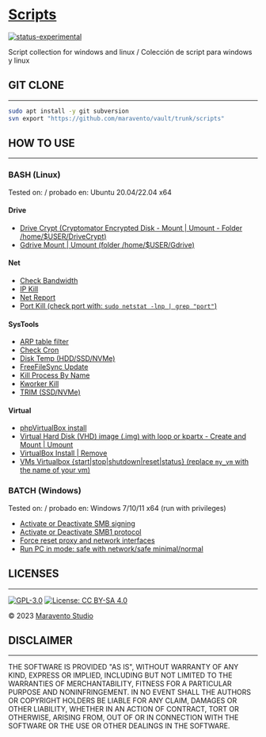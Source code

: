 # [Scripts](https://www.maravento.com)

[![status-experimental](https://img.shields.io/badge/status-experimental-orange.svg)](https://github.com/maravento/vault)

Script collection for windows and linux / Colección de script para windows y linux

## GIT CLONE

---

```bash
sudo apt install -y git subversion
svn export "https://github.com/maravento/vault/trunk/scripts"
```

## HOW TO USE

---

### BASH (Linux)

Tested on: / probado en: Ubuntu 20.04/22.04 x64

#### Drive

- [Drive Crypt (Cryptomator Encrypted Disk - Mount | Umount - Folder /home/$USER/DriveCrypt)](https://raw.githubusercontent.com/maravento/vault/master/scripts/bash/drivecrypt.sh)
- [Gdrive Mount | Umount (folder /home/$USER/Gdrive)](https://raw.githubusercontent.com/maravento/vault/master/scripts/bash/gdrive.sh)

#### Net

- [Check Bandwidth](https://raw.githubusercontent.com/maravento/vault/master/scripts/bash/bandwidth.sh)
- [IP Kill](https://raw.githubusercontent.com/maravento/vault/master/scripts/bash/ipkill.sh)
- [Net Report](https://raw.githubusercontent.com/maravento/vault/master/scripts/bash/netreport.sh)
- [Port Kill (check port with: `sudo netstat -lnp | grep "port"`)](https://raw.githubusercontent.com/maravento/vault/master/scripts/bash/portkill.sh)

#### SysTools

- [ARP table filter](https://raw.githubusercontent.com/maravento/vault/master/scripts/bash/arponscan.sh)
- [Check Cron](https://raw.githubusercontent.com/maravento/vault/master/scripts/bash/checkcron.sh)
- [Disk Temp (HDD/SSD/NVMe)](https://raw.githubusercontent.com/maravento/vault/master/scripts/bash/disktemp.sh)
- [FreeFileSync Update](https://raw.githubusercontent.com/maravento/vault/master/scripts/bash/ffsupdate.sh)
- [Kill Process By Name](https://raw.githubusercontent.com/maravento/vault/master/scripts/bash/pskill.sh)
- [Kworker Kill](https://raw.githubusercontent.com/maravento/vault/master/scripts/bash/kworker.sh)
- [TRIM (SSD/NVMe)](https://raw.githubusercontent.com/maravento/vault/master/scripts/bash/trim.sh)

#### Virtual

- [phpVirtualBox install](https://raw.githubusercontent.com/maravento/vault/master/scripts/bash/phpvbox.sh)
- [Virtual Hard Disk (VHD) image (.img) with loop or kpartx - Create and Mount | Umount](https://raw.githubusercontent.com/maravento/vault/master/scripts/bash/vdisk.sh)
- [VirtualBox Install | Remove](https://raw.githubusercontent.com/maravento/vault/master/scripts/bash/vboxinstall.sh)
- [VMs Virtualbox {start|stop|shutdown|reset|status} (replace `my_vm` with the name of your vm)](https://raw.githubusercontent.com/maravento/vault/master/scripts/bash/vm.sh)

### BATCH (Windows)

Tested on: / probado en: Windows 7/10/11 x64 (run with privileges)

- [Activate or Deactivate SMB signing](https://raw.githubusercontent.com/maravento/vault/master/scripts/batch/smbsign.bat)
- [Activate or Deactivate SMB1 protocol](https://raw.githubusercontent.com/maravento/vault/master/scripts/batch/smb1.bat)
- [Force reset proxy and network interfaces](https://raw.githubusercontent.com/maravento/vault/master/scripts/batch/netreset.bat)
- [Run PC in mode: safe with network/safe minimal/normal](https://raw.githubusercontent.com/maravento/vault/master/scripts/batch/safemode.bat)

## LICENSES

---

[![GPL-3.0](https://img.shields.io/badge/License-GPLv3-blue.svg)](https://www.gnu.org/licenses/gpl.txt)
[![License: CC BY-SA 4.0](https://img.shields.io/badge/License-CC_BY--SA_4.0-lightgrey.svg)](https://creativecommons.org/licenses/by-sa/4.0/)

© 2023 [Maravento Studio](https://www.maravento.com)

## DISCLAIMER

---

THE SOFTWARE IS PROVIDED "AS IS", WITHOUT WARRANTY OF ANY KIND, EXPRESS OR IMPLIED, INCLUDING BUT NOT LIMITED TO THE WARRANTIES OF MERCHANTABILITY, FITNESS FOR A PARTICULAR PURPOSE AND NONINFRINGEMENT. IN NO EVENT SHALL THE AUTHORS OR COPYRIGHT HOLDERS BE LIABLE FOR ANY CLAIM, DAMAGES OR OTHER LIABILITY, WHETHER IN AN ACTION OF CONTRACT, TORT OR OTHERWISE, ARISING FROM, OUT OF OR IN CONNECTION WITH THE SOFTWARE OR THE USE OR OTHER DEALINGS IN THE SOFTWARE.

